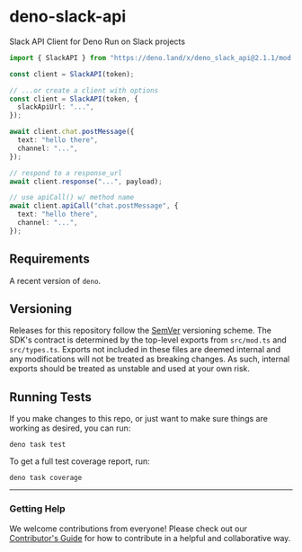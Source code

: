 # deno-slack-api

Slack API Client for Deno Run on Slack projects

```ts
import { SlackAPI } from "https://deno.land/x/deno_slack_api@2.1.1/mod.ts";

const client = SlackAPI(token);

// ...or create a client with options
const client = SlackAPI(token, {
  slackApiUrl: "...",
});

await client.chat.postMessage({
  text: "hello there",
  channel: "...",
});

// respond to a response_url
await client.response("...", payload);

// use apiCall() w/ method name
await client.apiCall("chat.postMessage", {
  text: "hello there",
  channel: "...",
});
```

## Requirements

A recent version of `deno`.

## Versioning

Releases for this repository follow the [SemVer](https://semver.org/) versioning
scheme. The SDK's contract is determined by the top-level exports from
`src/mod.ts` and `src/types.ts`. Exports not included in these files are deemed
internal and any modifications will not be treated as breaking changes. As such,
internal exports should be treated as unstable and used at your own risk.

## Running Tests

If you make changes to this repo, or just want to make sure things are working
as desired, you can run:

    deno task test

To get a full test coverage report, run:

    deno task coverage

---

### Getting Help

We welcome contributions from everyone! Please check out our
[Contributor's Guide](https://github.com/slackapi/deno-slack-api/blob/main/.github/CONTRIBUTING.md)
for how to contribute in a helpful and collaborative way.
